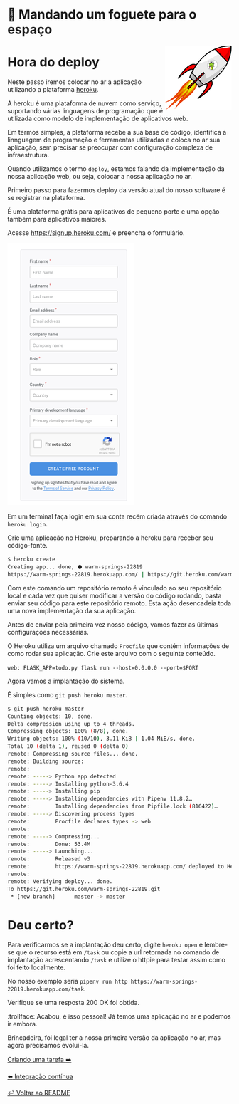 # :rocket: Mandando um foguete para o espaço

<p align="center">
  <img style="float: right;" src="/imgs/python_rocket.png" alt="snake in a rocket"/>
</p>

# Hora do deploy

Neste passo iremos colocar no ar a aplicação utilizando a plataforma [heroku](https://www.heroku.com/home).

A heroku é uma plataforma de nuvem como serviço, suportando várias linguagens de programação que é utilizada como modelo de implementação de aplicativos web.

Em termos simples, a plataforma recebe a sua base de código, identifica a linnguagem de programação e ferramentas utilizadas e coloca no ar sua aplicação, sem precisar se preocupar com configuração complexa de infraestrutura.

Quando utilizamos o termo `deploy`, estamos falando da implementação da nossa aplicação web, ou seja, colocar a nossa aplicação no ar.

Primeiro passo para fazermos deploy da versão atual do nosso software é se registrar na plataforma.

É uma plataforma grátis para aplicativos de pequeno porte e uma opção também para aplicativos maiores.

Acesse https://signup.heroku.com/ e preencha o formulário.

![formulário heroku](imgs/form-heroku.png)

Em um terminal faça login em sua conta recém criada através do comando `heroku login`.

Crie uma aplicação no Heroku, preparando a heroku para receber seu código-fonte.

```bash
$ heroku create
Creating app... done, ⬢ warm-springs-22819
https://warm-springs-22819.herokuapp.com/ | https://git.heroku.com/warm-springs-22819.git
```

Com este comando um repositório remoto é vinculado ao seu repositório local e cada vez que quiser modificar a versão do código rodando, basta enviar seu código para este repositório remoto. Esta ação desencadeia toda uma nova implementação da sua aplicação.

Antes de enviar pela primeira vez nosso código, vamos fazer as últimas configurações necessárias.

O Heroku utiliza um arquivo chamado `Procfile` que contém informações de como rodar sua aplicação. Crie este arquivo com o seguinte conteúdo.

`web: FLASK_APP=todo.py flask run --host=0.0.0.0 --port=$PORT`

Agora vamos a implantação do sistema.

É simples como `git push heroku master`.

```bash
$ git push heroku master
Counting objects: 10, done.
Delta compression using up to 4 threads.
Compressing objects: 100% (8/8), done.
Writing objects: 100% (10/10), 3.11 KiB | 1.04 MiB/s, done.
Total 10 (delta 1), reused 0 (delta 0)
remote: Compressing source files... done.
remote: Building source:
remote: 
remote: -----> Python app detected
remote: -----> Installing python-3.6.4
remote: -----> Installing pip
remote: -----> Installing dependencies with Pipenv 11.8.2…
remote:        Installing dependencies from Pipfile.lock (816422)…
remote: -----> Discovering process types
remote:        Procfile declares types -> web
remote: 
remote: -----> Compressing...
remote:        Done: 53.4M
remote: -----> Launching...
remote:        Released v3
remote:        https://warm-springs-22819.herokuapp.com/ deployed to Heroku
remote: 
remote: Verifying deploy... done.
To https://git.heroku.com/warm-springs-22819.git
 * [new branch]      master -> master
```

# Deu certo?

Para verificarmos se a implantação deu certo, digite `heroku open` e lembre-se que o recurso está em `/task` ou copie a url retornada no comando de implantação acrescentando `/task` e utilize o httpie para testar assim como foi feito localmente.

No nosso exemplo seria `pipenv run http https://warm-springs-22819.herokuapp.com/task`.

Verifique se uma resposta 200 OK foi obtida.

:trollface: Acabou, é isso pessoal! Já temos uma aplicação no ar e podemos ir embora.

Brincadeira, foi legal ter a nossa primeira versão da aplicação no ar, mas agora precisamos evolui-la.

[Criando uma tarefa :arrow_right:](criar.md)

[:arrow_left: Integração contínua](integracao.md)

[:leftwards_arrow_with_hook: Voltar ao README ](README.md)
